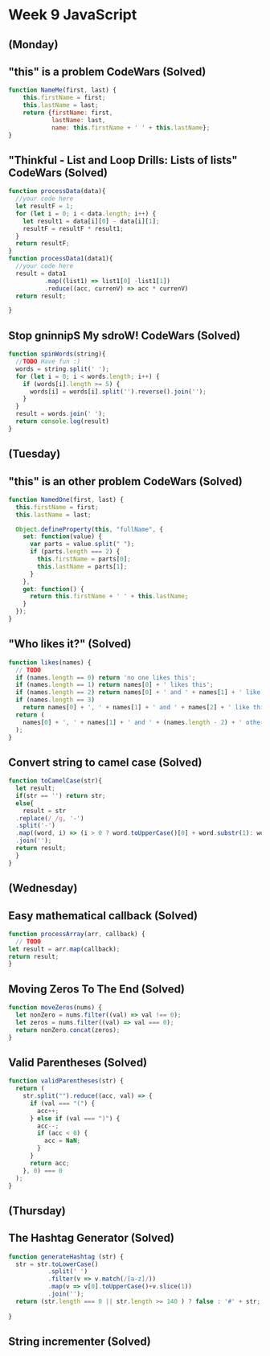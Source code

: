 # Week 9 JavaScript
## (Monday)
## "this" is a problem CodeWars (Solved)

```JavaScript
function NameMe(first, last) {
    this.firstName = first;
    this.lastName = last;
    return {firstName: first,
            lastName: last,
            name: this.firstName + ' ' + this.lastName};
}
```
## "Thinkful - List and Loop Drills: Lists of lists" CodeWars (Solved)

```JavaScript
function processData(data){
  //your code here
  let resultF = 1;
  for (let i = 0; i < data.length; i++) {
    let result1 = data[i][0] - data[i][1];
    resultF = resultF * result1;
  }
  return resultF;
}
function processData1(data1){
  //your code here
  result = data1
          .map((list1) => list1[0] -list1[1])
          .reduce((acc, currenV) => acc * currenV)
  return result;

}
```

## Stop gninnipS My sdroW! CodeWars (Solved)

```JavaScript
function spinWords(string){
  //TODO Have fun :)
  words = string.split(' ');
  for (let i = 0; i < words.length; i++) {
    if (words[i].length >= 5) {
      words[i] = words[i].split('').reverse().join('');
    }
  }
  result = words.join(' ');
  return console.log(result)
}

```
## (Tuesday)
## "this" is an other problem CodeWars (Solved)

```JavaScript
function NamedOne(first, last) {
  this.firstName = first;
  this.lastName = last;

  Object.defineProperty(this, "fullName", {
    set: function(value) {
      var parts = value.split(" ");
      if (parts.length === 2) {
        this.firstName = parts[0];
        this.lastName = parts[1];
      }
    },
    get: function() {
      return this.firstName + ' ' + this.lastName;
    }
  });
}
```

## "Who likes it?" (Solved)

```JavaScript
function likes(names) {
  // TODO
  if (names.length == 0) return 'no one likes this';
  if (names.length == 1) return names[0] + ' likes this';
  if (names.length == 2) return names[0] + ' and ' + names[1] + ' like this';
  if (names.length == 3)
    return names[0] + ', ' + names[1] + ' and ' + names[2] + ' like this';
  return (
    names[0] + ', ' + names[1] + ' and ' + (names.length - 2) + ' others like this'
  );
}
```
## Convert string to camel case (Solved)

```JavaScript
function toCamelCase(str){
  let result;
  if(str == '') return str;
  else{
    result = str
  .replace(/_/g, '-')
  .split('-')
  .map((word, i) => (i > 0 ? word.toUpperCase()[0] + word.substr(1): word))
  .join('');
  return result;
  }
}
```

## (Wednesday)
## Easy mathematical callback (Solved)

```JavaScript
function processArray(arr, callback) {
  // TODO
let result = arr.map(callback);
return result;
}
```
## Moving Zeros To The End (Solved)

```JavaScript
function moveZeros(nums) {
  let nonZero = nums.filter((val) => val !== 0);
  let zeros = nums.filter((val) => val === 0);
  return nonZero.concat(zeros);
}
```
## Valid Parentheses (Solved)

```JavaScript
function validParentheses(str) {
  return (
    str.split("").reduce((acc, val) => {
      if (val === "(") {
        acc++;
      } else if (val === ")") {
        acc--;
        if (acc < 0) {
          acc = NaN;
        }
      }
      return acc;
    }, 0) === 0
  );
}
```
## (Thursday)
## The Hashtag Generator (Solved)

```JavaScript
function generateHashtag (str) {
  str = str.toLowerCase()
           .split(' ')
           .filter(v => v.match(/[a-z]/))
           .map(v => v[0].toUpperCase()+v.slice(1))
           .join('');
  return (str.length === 0 || str.length >= 140 ) ? false : '#' + str;
  
}
```

## String incrementer (Solved)

```JavaScript

```
